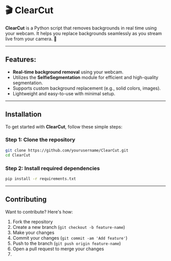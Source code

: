 # 🎬 ClearCut

**ClearCut** is a Python script that removes backgrounds in real time using your webcam. It helps you replace backgrounds seamlessly as you stream live from your camera. 🎥

---

## Features:

* **Real-time background removal** using your webcam.
* Utilizes the **SelfieSegmentation** module for efficient and high-quality segmentation.
* Supports custom background replacement (e.g., solid colors, images).
* Lightweight and easy-to-use with minimal setup.

---

## Installation

To get started with **ClearCut**, follow these simple steps:

### Step 1: Clone the repository

```bash
git clone https://github.com/yourusername/ClearCut.git
cd ClearCut
```

### Step 2: Install required dependencies

```bash
pip install -r requirements.txt
```

---

## Contributing

Want to contribute? Here's how:

1. Fork the repository
2. Create a new branch (`git checkout -b feature-name`)
3. Make your changes
4. Commit your changes (`git commit -am 'Add feature'`)
5. Push to the branch (`git push origin feature-name`)
6. Open a pull request to merge your changes
7. 
